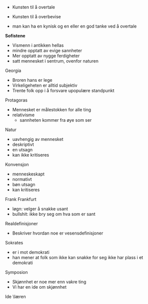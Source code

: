 - Kunsten til å overtale
- Kunsten til å overbevise

- man kan ha en kynisk og en eller en god tanke ved å overtale


**Sofistene**
- Vismenn i antikken hellas
- mindre opptatt av evige sannheter
- Mer opptatt av nygge ferdigheter
- satt mennesket i sentrum, ovenfor naturen

Georgia
- Broren hans er lege
- Virkeligeheten er alltid subjektiv
- Trente folk opp i å forsvare upopulære standpunkt

Protagoras
- Mennesket er målestokken for alle ting
- relativisme
	- sannheten kommer fra øye som ser

Natur
- uavhengig av mennesket
- deskriptivt
- en utsagn
- kan ikke kritiseres

Konvensjon
- menneskeskapt 
- normativt
- bøn utsagn
- kan kritiseres

Frank Frankfurt
- løgn: velger å snakke usant
- bullshit: ikke bry seg om hva som er sant

Realdefinisjoner
- Beskriver hvordan noe er vesensdefinisjoner

Sokrates
- er i mot demokrati
- han mener at folk som ikke kan snakke for seg ikke har plass i et demokrati

Symposion
- Skjønnhet er noe mer enn vakre ting
- Vi har en ide om skjønnhet

Ide \læren